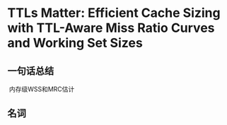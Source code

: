 # TTLs Matter: Efficient Cache Sizing with TTL-Aware Miss Ratio Curves and Working Set Sizes

## 一句话总结

​	内存级WSS和MRC估计

## 名词

